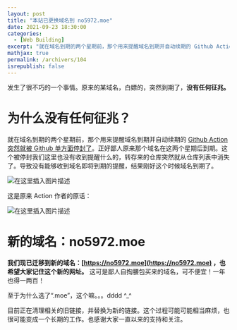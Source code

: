 ```yaml
---
layout: post
title: "本站已更换域名到 no5972.moe"
date: 2021-09-23 18:30:00
categories: 
  - [Web Building]
excerpt: "就在域名到期的两个星期前，那个用来提醒域名到期并自动续期的 Github Action 突然就被 Github 单方面停封了。正好鄙人原来那个域名在这两个星期后到期。这个被停封我们这里也没有收到提醒什么的，转存来的仓库突然就从仓库列表中消失了。导致没有能够收到域名即将到期的提醒，结果刚好这个时候域名到期了。"
mathjax: true
permalink: /archivers/104
isrepublish: false
---
```


发生了很不巧的一个事情。原来的某域名，白嫖的，突然到期了，**没有任何征兆。**

# 为什么没有任何征兆？

就在域名到期的两个星期前，那个用来提醒域名到期并自动续期的 [Github Action 突然就被 Github 单方面停封了](https://github.com/luolongfei/next-freenom#%E6%B3%A8%E6%84%8F%E7%94%B1%E4%BA%8E%E6%88%91%E5%89%8D%E4%BB%93%E5%BA%93-httpsgithubcomluolongfeifreenom-%E4%B8%8D%E6%98%8E%E5%8E%9F%E5%9B%A0%E8%A2%AB%E5%B0%81%E4%BC%B0%E8%AE%A1%E6%98%AF%E4%B8%8E%E6%97%A9%E5%89%8D%E7%9A%84-github-action-%E4%BA%8B%E4%BB%B6%E6%9C%89%E5%85%B3%E6%95%85%E5%B0%86%E5%8E%9F%E9%A1%B9%E7%9B%AE%E8%BF%81%E7%A7%BB%E8%87%B3%E6%AD%A4%E6%8E%A5%E4%B8%8B%E6%9D%A5%E7%9A%84%E5%BC%80%E5%8F%91%E4%B8%8E%E7%BB%B4%E6%8A%A4%E5%B0%86%E5%9C%A8%E6%AD%A4%E4%BB%93%E5%BA%93%E8%BF%9B%E8%A1%8Cdocker-%E4%BB%93%E5%BA%93-httpshubdockercomrluolongfeifreenom-%E4%B8%8D%E5%8F%97%E5%BD%B1%E5%93%8D%E6%8E%A8%E8%8D%90%E9%80%9A%E8%BF%87-docker-%E9%83%A8%E7%BD%B2%E6%88%96%E8%80%85%E5%8F%82%E8%80%83%E4%B8%8B%E6%96%B9%E6%96%87%E6%A1%A3%E7%9B%B4%E6%8E%A5%E6%90%AC%E8%BF%90%E5%88%B0%E8%85%BE%E8%AE%AF%E4%BA%91%E5%87%BD%E6%95%B0%E9%83%A8%E7%BD%B2%E6%9C%AC%E9%A1%B9%E7%9B%AE%E4%BE%9D%E7%84%B6%E9%95%BF%E6%9C%9F%E7%BB%B4%E6%8A%A4)。正好鄙人原来那个域名在这两个星期后到期。这个被停封我们这里也没有收到提醒什么的，转存来的仓库突然就从仓库列表中消失了。导致没有能够收到域名即将到期的提醒，结果刚好这个时候域名到期了。

![在这里插入图片描述](https://pic1.xuehuaimg-x.com/proxy/https://img-blog.csdnimg.cn/1ac4508bcaf94ca99d781fd6f7c28c34.png)

这是原来 Action 作者的原话：

![在这里插入图片描述](https://pic1.xuehuaimg-x.com/proxy/https://img-blog.csdnimg.cn/a33d18ac2eaf449c93afffd4d06b8c79.png)

# 新的域名：no5972.moe

**我们现已迁移到新的域名：[https://no5972.moe](https://no5972.moe) ，也希望大家记住这个新的网址。** 这可是鄙人自掏腰包买来的域名，可不便宜！一年也得一两百！

至于为什么选了“.moe”，这个嘛。。。dddd \^_\^

目前正在清理相关的旧链接，并替换为新的链接。这个过程可能可能相当麻烦，也很可能变成一个长期的工作。也感谢大家一直以来的支持和关注。